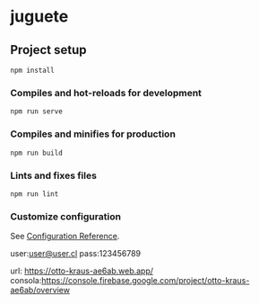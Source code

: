 # juguete

## Project setup
```
npm install
```

### Compiles and hot-reloads for development
```
npm run serve
```

### Compiles and minifies for production
```
npm run build
```

### Lints and fixes files
```
npm run lint
```

### Customize configuration
See [Configuration Reference](https://cli.vuejs.org/config/).


user:user@user.cl 
pass:123456789

url: https://otto-kraus-ae6ab.web.app/
consola:https://console.firebase.google.com/project/otto-kraus-ae6ab/overview
